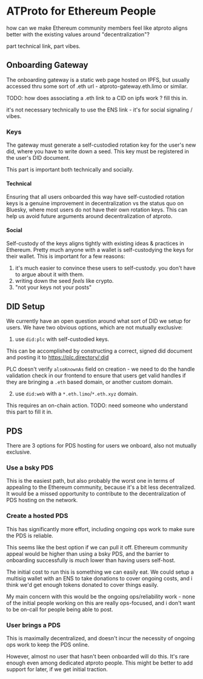 # ATProto for Ethereum People

how can we make Ethereum community members feel like atproto aligns better with the existing values around "decentralization"?

part technical link, part vibes.

## Onboarding Gateway

The onboarding gateway is a static web page hosted on IPFS, but usually accessed thru some sort of .eth url - atproto-gateway.eth.limo or similar.

TODO: how does associating a .eth link to a CID on ipfs work ? fill this in.

it's not necessary technically to use the ENS link - it's for social signaling / vibes.

### Keys 

The gateway must generate a self-custodied rotation key for the user's new did, where you have to write down a seed. This key must be registered in the user's DID document.

This part is important both technically and socially.

#### Technical

Ensuring that all users onboarded this way have self-custodied rotation keys is a genuine improvement in decentralization vs the status quo on Bluesky, where most users do not have their own rotation keys.
This can help us avoid future arguments around decentralization of atproto.

#### Social

Self-custody of the keys aligns tightly with existing ideas & practices in Ethereum. Pretty much anyone with a wallet is self-custodying the keys for their wallet. 
This is important for a few reasons:

1) it's much easier to convince these users to self-custody. you don't have to argue about it with them.
2) writing down the seed _feels_ like crypto. 
3) "not your keys not your posts"

## DID Setup

We currently have an open question around what sort of DID we setup for users. We have two obvious options, which are not mutually exclusive:

1) use `did:plc` with self-custodied keys. 

This can be accomplished by constructing a correct, signed did document and posting it to https://plc.directory/:did 

PLC doesn't verify `alsoKnownAs` field on creation - we need to do the handle validation check in our frontend to ensure that users get valid handles if they are bringing a `.eth` based domain, or another custom domain.

2) use `did:web` with a `*.eth.limo`/`*.eth.xyz` domain. 

This requires an on-chain action. TODO: need someone who understand this part to fill it in.

## PDS

There are 3 options for PDS hosting for users we onboard, also not mutually exclusive.

### Use a bsky PDS

This is the easiest path, but also probably the worst one in terms of appealing to the Ethereum community, because it's a bit less decentralized. It would be a missed opportunity to contribute to the decentralization of PDS hosting on the network.

### Create a hosted PDS

This has significantly more effort, including ongoing ops work to make sure the PDS is reliable. 

This seems like the best option if we can pull it off. Ethereum community appeal would be higher than using a bsky PDS, and the barrier to onboarding successfully is _much_ lower than having users self-host.

The initial cost to run this is something we can easily eat. We could setup a multisig wallet with an ENS to take donations to cover ongoing costs, and i think we'd get enough tokens donated to cover things easily. 

My main concern with this would be the ongoing ops/reliability work - none of the initial people working on this are really ops-focused, and i don't want to be on-call for people being able to post.

### User brings a PDS

This is maximally decentralized, and doesn't incur the necessity of ongoing ops work to keep the PDS online. 

However, almost no user that hasn't been onboarded will do this. It's rare enough even among dedicated atproto people. This might be better to add support for later, if we get initial traction.



